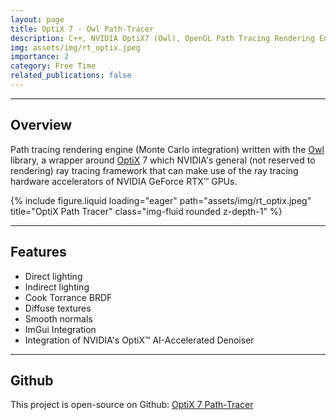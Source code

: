 ```yaml
---
layout: page
title: OptiX 7 - Owl Path-Tracer
description: C++, NVIDIA OptiX7 (Owl), OpenGL Path Tracing Rendering Engine
img: assets/img/rt_optix.jpeg
importance: 2
category: Free Time
related_publications: false
---
```


<hr/>
<h2 id="features">Overview</h2>

Path tracing rendering engine (Monte Carlo integration) written with the [Owl](https://github.com/owl-project/owl) library, a wrapper around [OptiX](https://developer.nvidia.com/rtx/ray-tracing/optix) 7 which NVIDIA's general (not reserved to rendering) ray tracing framework that can make use of the ray tracing hardware accelerators of NVIDIA GeForce RTX™ GPUs.

<div class="row">
    <div class="col-sm mt-3 mt-md-0">
        {% include figure.liquid loading="eager" path="assets/img/rt_optix.jpeg" title="OptiX Path Tracer" class="img-fluid rounded z-depth-1" %}
    </div>
</div>

<hr/>
<h2 id="features">Features</h2>

- Direct lighting
- Indirect lighting
- Cook Torrance BRDF
- Diffuse textures
- Smooth normals
- ImGui Integration
- Integration of NVIDIA's OptiX™ AI-Accelerated Denoiser

<hr/>
<h2 id="features">Github</h2>

This project is open-source on Github: [OptiX 7 Path-Tracer](https://github.com/TomClabault/Owl-OptiX-7)
